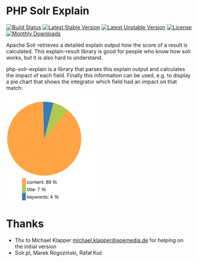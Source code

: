 # PHP Solr Explain

[![Build Status](https://github.com/TYPO3-Solr/php-solr-explain/actions/workflows/ci.yml/badge.svg?branch=main)](https://github.com/TYPO3-Solr/php-solr-explain/actions?query=branch%3Amain)
[![Latest Stable Version](https://poser.pugx.org/apache-solr-for-typo3/php-solr-explain/v/stable)](https://packagist.org/packages/apache-solr-for-typo3/php-solr-explain)
[![Latest Unstable Version](https://poser.pugx.org/apache-solr-for-typo3/php-solr-explain/v/unstable)](https://packagist.org/packages/apache-solr-for-typo3/php-solr-explain)
[![License](https://poser.pugx.org/apache-solr-for-typo3/php-solr-explain/license)](https://packagist.org/packages/apache-solr-for-typo3/php-solr-explain)
[![Monthly Downloads](https://poser.pugx.org/apache-solr-for-typo3/php-solr-explain/d/monthly)](https://packagist.org/packages/apache-solr-for-typo3/php-solr-explain)

Apache Solr retrieves a detailed explain output how the score of a result is calculated. This explain-result library
is good for people who know how solr works, but it is also hard to understand.

php-solr-explain is a library that parses this explain output and calculates the impact of each field. Finally this information can be used, e.g.
to display a pie chart that shows the integrator which field had an impact on that match:

![Pie chart with explain information](example.png)

# Thanks

* Thx to Michael Klapper <michael.klapper@aoemedia.de> for helping on the initial version
* Solr.pl, Marek Rogoziński, Rafał Kuć


